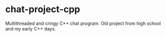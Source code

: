 # chat-project-cpp

Multithreaded and cringy C++ chat program. Old project from high school and my early C++ days.
